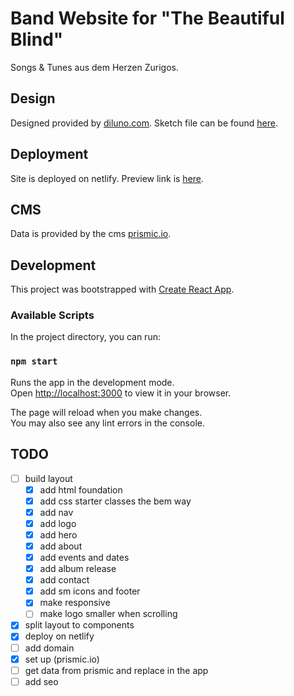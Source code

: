# Band Website for "The Beautiful Blind"

Songs & Tunes aus dem Herzen Zurigos.

## Design

Designed provided by [diluno.com](https://www.diluno.com/).
Sketch file can be found [here](https://www.sketch.com/s/21e3c106-669d-434b-8c2b-f86d3dee3503/a/ygaV9Rz).

## Deployment

Site is deployed on netlify. Preview link is [here](https://singular-panda-ff796a.netlify.app/).

## CMS

Data is provided by the cms [prismic.io](https://prismic.io/).

## Development

This project was bootstrapped with [Create React App](https://github.com/facebook/create-react-app).

### Available Scripts

In the project directory, you can run:

### `npm start`

Runs the app in the development mode.\
Open [http://localhost:3000](http://localhost:3000) to view it in your browser.

The page will reload when you make changes.\
You may also see any lint errors in the console.

## TODO

- [ ] build layout
  - [x] add html foundation
  - [x] add css starter classes the bem way
  - [x] add nav
  - [x] add logo
  - [x] add hero
  - [x] add about
  - [x] add events and dates
  - [x] add album release
  - [x] add contact
  - [x] add sm icons and footer
  - [x] make responsive
  - [ ] make logo smaller when scrolling
- [x] split layout to components
- [x] deploy on netlify
- [ ] add domain
- [x] set up (prismic.io)
- [ ] get data from prismic and replace in the app
- [ ] add seo
